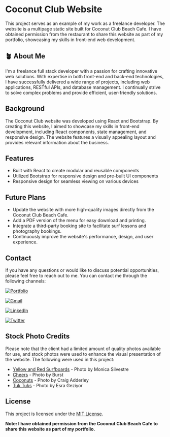 # Coconut Club Website

This project serves as an example of my work as a freelance developer. The website is a multipage static site built for Coconut Club Beach Cafe. I have obtained permission from the restaurant to share this website as part of my portfolio, showcasing my skills in front-end web development.

## 🪴 About Me
I'm a freelance full stack developer with a passion for crafting innovative web solutions. With expertise in both front-end and back-end technologies, I have successfully delivered a wide range of projects, including web applications, RESTful APIs, and database management. I continually strive to solve complex problems and provide efficient, user-friendly solutions.

## Background

The Coconut Club website was developed using React and Bootstrap. By creating this website, I aimed to showcase my skills in front-end development, including React components, state management, and responsive design. The website features a visually appealing layout and provides relevant information about the business.

## Features

- Built with React to create modular and reusable components
- Utilized Bootstrap for responsive design and pre-built UI components
- Responsive design for seamless viewing on various devices

## Future Plans

- Update the website with more high-quality images directly from the Coconut Club Beach Cafe.
- Add a PDF version of the menu for easy download and printing.
- Integrate a third-party booking site to facilitate surf lessons and photography bookings.
- Continuously improve the website's performance, design, and user experience.

## Contact

If you have any questions or would like to discuss potential opportunities, please feel free to reach out to me. You can contact me  through the following channels:

[![Portfolio](https://img.shields.io/badge/Portfolio-000?style=for-the-badge&logo=ko-fi&logoColor=white)](https://kdshea.com/)

<a href="mailto:daishea@gmail.com"><img src="https://img.shields.io/badge/Gmail-D14836?style=for-the-badge&logo=gmail&logoColor=white" alt="Gmail"></a>

[![LinkedIn](https://img.shields.io/badge/LinkedIn-0A66C2?style=for-the-badge&logo=linkedin&logoColor=white)](https://www.linkedin.com/in/kdshea/)

[![Twitter](https://img.shields.io/badge/Twitter-1DA1F2?style=for-the-badge&logo=twitter&logoColor=white)](https://twitter.com/@kd_shea)

## Stock Photo Credits

Please note that the client had a limited amount of quality photos available for use, and stock photos were used to enhance the visual presentation of the website.
The following were used in this project:

- [Yellow and Red Surfboards](https://www.pexels.com/photo/yellow-and-red-surfboards-near-blue-calm-body-of-water-699955/) - Photo by Monica Silvestre
- [Cheers](https://www.pexels.com/photo/group-of-people-doing-cheers-544961/) - Photo by Burst
- [Coconuts](https://www.pexels.com/photo/coconut-fruits-2005824/) - Photo by Craig Adderley
- [Tuk Tuks](https://www.pexels.com/photo/a-green-auto-rickshaws-on-a-road-near-palm-trees-11490132/) - Photo by Esra Geziyor


## License

This project is licensed under the [MIT License](https://choosealicense.com/licenses/mit/).

**Note: I have obtained permission from the Coconut Club Beach Cafe to share this website as part of my portfolio.**